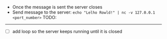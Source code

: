 

- Once the message is sent the server closes
- Send message to the server: `echo "Lelho Rowld!" | nc -v 127.0.0.1 <port_number>`
TODO: 
---

- [ ] add loop so the server keeps running until it is closed 